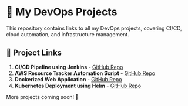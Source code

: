 # 🚀 My DevOps Projects  

This repository contains links to all my DevOps projects, covering CI/CD, cloud automation, and infrastructure management.  

## 🔗 Project Links  

1. **CI/CD Pipeline using Jenkins** - [GitHub Repo](https://github.com/akshayachar03/CICD-Pipeline-Using-Jenkins/tree/main/java-maven-sonar-argocd-helm-k8s)  
2. **AWS Resource Tracker Automation Script** - [GitHub Repo](https://github.com/akshayachar03/Shell-scripting-examples/tree/main/AWS-Resource_Tracker)  
3. **Dockerized Web Application** - [GitHub Repo](https://github.com/yourusername/docker-webapp)  
4. **Kubernetes Deployment using Helm** - [GitHub Repo](https://github.com/yourusername/k8s-helm)  

More projects coming soon! 🚀  

